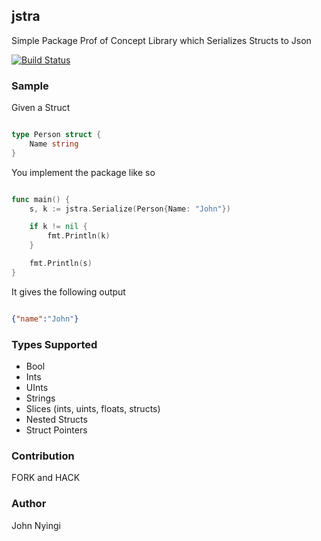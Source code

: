 ## jstra
Simple Package Prof of Concept Library which Serializes Structs to Json

[![Build Status](https://travis-ci.com/j0nimost/jstra.svg?token=zBU3HpXnQ9WSEWzAzXky&branch=main)](https://travis-ci.com/j0nimost/jstra)
### Sample
Given a Struct

```go

type Person struct {
	Name string
}
```

You implement the package like so

```go

func main() {
	s, k := jstra.Serialize(Person{Name: "John"})

	if k != nil {
		fmt.Println(k)
	}

	fmt.Println(s)
}

```


It gives the following output

```json

{"name":"John"}
```

### Types Supported
- Bool
- Ints
- UInts
- Strings
- Slices (ints, uints, floats, structs)
- Nested Structs
- Struct Pointers

### Contribution
FORK and HACK 

### Author
John Nyingi
